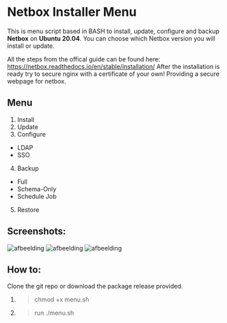 # Netbox Installer  Menu

This is menu script based in BASH to install, update, configure and backup **Netbox** on **Ubuntu 20.04**. 
You can choose which Netbox version you will install or update.

All the steps from the offical guide can be found here: https://netbox.readthedocs.io/en/stable/installation/
After the installation is ready try to secure nginx with a certificate of your own!
Providing a secure webpage for netbox.

## Menu
1. Install
2. Update
3. Configure
  - LDAP
  - SSO
4. Backup
  - Full 
  - Schema-Only
  - Schedule Job
5. Restore

## Screenshots:
![afbeelding](https://user-images.githubusercontent.com/37069737/213706323-b79ae76d-ba37-4190-aa6d-9f6f14472ef9.png)
![afbeelding](https://user-images.githubusercontent.com/37069737/213706382-20f2a8da-5eb3-4bb1-bb24-03eb2172fb69.png)
![afbeelding](https://user-images.githubusercontent.com/37069737/213706426-70c629f3-1880-4457-b1a8-bd456310d3fe.png)

## How to:
Clone the git repo or download the package release provided.
1. > chmod +x menu.sh
2. > run ./menu.sh 
